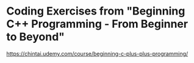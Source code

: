 # Coding Exercises from "Beginning C++ Programming - From Beginner to Beyond"

https://chintai.udemy.com/course/beginning-c-plus-plus-programming/
